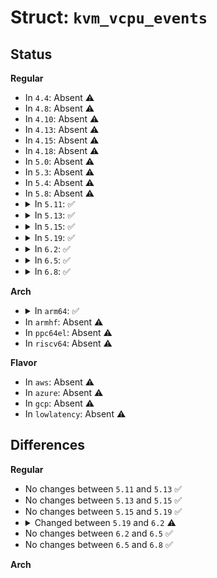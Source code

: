 # Struct: <code>kvm_vcpu_events</code>

## Status
<b>Regular</b>
<ul>
<li>
In <code>4.4</code>: Absent ⚠️
</li>
<li>
In <code>4.8</code>: Absent ⚠️
</li>
<li>
In <code>4.10</code>: Absent ⚠️
</li>
<li>
In <code>4.13</code>: Absent ⚠️
</li>
<li>
In <code>4.15</code>: Absent ⚠️
</li>
<li>
In <code>4.18</code>: Absent ⚠️
</li>
<li>
In <code>5.0</code>: Absent ⚠️
</li>
<li>
In <code>5.3</code>: Absent ⚠️
</li>
<li>
In <code>5.4</code>: Absent ⚠️
</li>
<li>
In <code>5.8</code>: Absent ⚠️
</li>
<li>
<details>
<summary>In <code>5.11</code>: ✅</summary>

```c
struct kvm_vcpu_events {
    struct (anon) exception;
    struct (anon) interrupt;
    struct (anon) nmi;
    __u32 sipi_vector;
    __u32 flags;
    struct (anon) smi;
    __u8 reserved[27];
    __u8 exception_has_payload;
    __u64 exception_payload;
};
```
</details>
</li>
<li>
<details>
<summary>In <code>5.13</code>: ✅</summary>

```c
struct kvm_vcpu_events {
    struct (anon) exception;
    struct (anon) interrupt;
    struct (anon) nmi;
    __u32 sipi_vector;
    __u32 flags;
    struct (anon) smi;
    __u8 reserved[27];
    __u8 exception_has_payload;
    __u64 exception_payload;
};
```
</details>
</li>
<li>
<details>
<summary>In <code>5.15</code>: ✅</summary>

```c
struct kvm_vcpu_events {
    struct (anon) exception;
    struct (anon) interrupt;
    struct (anon) nmi;
    __u32 sipi_vector;
    __u32 flags;
    struct (anon) smi;
    __u8 reserved[27];
    __u8 exception_has_payload;
    __u64 exception_payload;
};
```
</details>
</li>
<li>
<details>
<summary>In <code>5.19</code>: ✅</summary>

```c
struct kvm_vcpu_events {
    struct (anon) exception;
    struct (anon) interrupt;
    struct (anon) nmi;
    __u32 sipi_vector;
    __u32 flags;
    struct (anon) smi;
    __u8 reserved[27];
    __u8 exception_has_payload;
    __u64 exception_payload;
};
```
</details>
</li>
<li>
<details>
<summary>In <code>6.2</code>: ✅</summary>

```c
struct kvm_vcpu_events {
    struct (anon) exception;
    struct (anon) interrupt;
    struct (anon) nmi;
    __u32 sipi_vector;
    __u32 flags;
    struct (anon) smi;
    struct (anon) triple_fault;
    __u8 reserved[26];
    __u8 exception_has_payload;
    __u64 exception_payload;
};
```
</details>
</li>
<li>
<details>
<summary>In <code>6.5</code>: ✅</summary>

```c
struct kvm_vcpu_events {
    struct (anon) exception;
    struct (anon) interrupt;
    struct (anon) nmi;
    __u32 sipi_vector;
    __u32 flags;
    struct (anon) smi;
    struct (anon) triple_fault;
    __u8 reserved[26];
    __u8 exception_has_payload;
    __u64 exception_payload;
};
```
</details>
</li>
<li>
<details>
<summary>In <code>6.8</code>: ✅</summary>

```c
struct kvm_vcpu_events {
    struct (anon) exception;
    struct (anon) interrupt;
    struct (anon) nmi;
    __u32 sipi_vector;
    __u32 flags;
    struct (anon) smi;
    struct (anon) triple_fault;
    __u8 reserved[26];
    __u8 exception_has_payload;
    __u64 exception_payload;
};
```
</details>
</li>
</ul>
<b>Arch</b>
<ul>
<li>
<details>
<summary>In <code>arm64</code>: ✅</summary>

```c
struct kvm_vcpu_events {
    struct (anon) exception;
    __u32 reserved[12];
};
```
</details>
</li>
<li>
In <code>armhf</code>: Absent ⚠️
</li>
<li>
In <code>ppc64el</code>: Absent ⚠️
</li>
<li>
In <code>riscv64</code>: Absent ⚠️
</li>
</ul>
<b>Flavor</b>
<ul>
<li>
In <code>aws</code>: Absent ⚠️
</li>
<li>
In <code>azure</code>: Absent ⚠️
</li>
<li>
In <code>gcp</code>: Absent ⚠️
</li>
<li>
In <code>lowlatency</code>: Absent ⚠️
</li>
</ul>

## Differences
<b>Regular</b>
<ul>
<li>
No changes between <code>5.11</code> and <code>5.13</code> ✅
</li>
<li>
No changes between <code>5.13</code> and <code>5.15</code> ✅
</li>
<li>
No changes between <code>5.15</code> and <code>5.19</code> ✅
</li>
<li>
<details>
<summary>Changed between <code>5.19</code> and <code>6.2</code> ⚠️</summary>
<ul>
<li>
<b>Field added. </b>
<code>struct (anon) triple_fault</code>
</li>
<li>
<b>Field type changed. </b>
<code>__u8 reserved[27]</code> ➡️ <code>__u8 reserved[26]</code>
</li>
</ul>
</details>
</li>
<li>
No changes between <code>6.2</code> and <code>6.5</code> ✅
</li>
<li>
No changes between <code>6.5</code> and <code>6.8</code> ✅
</li>
</ul>
<b>Arch</b>
<ul>
</ul>

